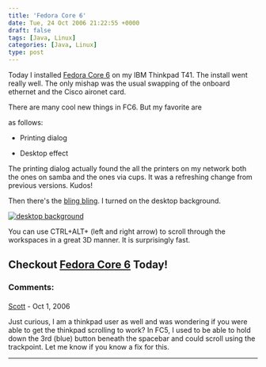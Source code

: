 ```yaml
---
title: 'Fedora Core 6'
date: Tue, 24 Oct 2006 21:22:55 +0000
draft: false
tags: [Java, Linux]
categories: [Java, Linux]
type: post
---
```


Today I installed [Fedora Core 6](http://fedoraproject.org/wiki/) on my IBM Thinkpad T41. The install went really well. The only mishap was the usual swapping of the onboard ethernet and the Cisco aironet card.

There are many cool new things in FC6. But my favorite are

as follows:

*   Printing dialog

*   Desktop effect

The printing dialog actually found the all the printers on my network both the ones on samba and the ones via cups. It was a refreshing change from previous versions. Kudos!

Then there's the [bling bling](http://en.wikipedia.org/wiki/Bling_bling). I turned on the desktop background.

[![desktop background](https://zeusville.files.wordpress.com/2006/10/desktop_bg.thumbnail.png)](https://zeusville.files.wordpress.com/2006/10/desktop_bg.png "desktop background")

You can use CTRL+ALT+ (left and right arrow) to scroll through the workspaces in a great 3D manner. It is surprisingly fast.

Checkout [Fedora Core 6](http://fedora.redhat.com/) Today!
---
### Comments:
#### 
[Scott]( "sgorsuch@gmail.com") - <time datetime="2006-10-30 15:11:45">Oct 1, 2006</time>

Just curious, I am a thinkpad user as well and was wondering if you were able to get the thinkpad scrolling to work? In FC5, I used to be able to hold down the 3rd (blue) button beneath the spacebar and could scroll using the trackpoint. Let me know if you know a fix for this.
<hr />
